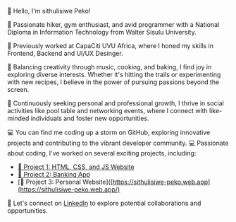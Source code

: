 👋 Hello, I'm sithulisiwe Peko!

🌄 Passionate hiker, gym enthusiast, and avid programmer with a National Diploma in Information Technology from Walter Sisulu University.

💼 Previously worked at CapaCiti UVU Africa, where I honed my skills in Frontend, Backend and UI/UX Desinger.

🎨 Balancing creativity through music, cooking, and baking, I find joy in exploring diverse interests. Whether it's hitting the trails or experimenting with new recipes, I believe in the power of pursuing passions beyond the screen.

🌱 Continuously seeking personal and professional growth, I thrive in social activities like pool table and networking events, where I connect with like-minded individuals and foster new opportunities.

💻 You can find me coding up a storm on GitHub, exploring innovative projects and contributing to the vibrant developer community. 💻 Passionate about coding, I've worked on several exciting projects, including:

- [🚀 Project 1: HTML, CSS, and JS Website](https://github.com/ChumaMqeke/HTML-CSS-and-JS-Website)
- [🔧 Project 2: Banking App](https://github.com/SIWEPEKO01/banking-app)
- [🔬 Project 3: Personal Website]([https://sithulisiwe-peko.web.app](https://sithulisiwe-peko.web.app/)

🔗 Let's connect on [LinkedIn](https://www.linkedin.com/in/sithulisiwe-peko-86a14a257) to explore potential collaborations and opportunities.



















